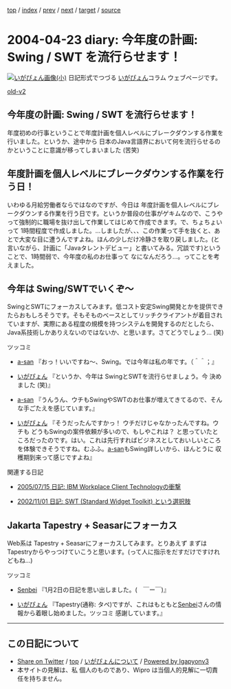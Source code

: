 [top](../index.html) 
 / [index](index.html) 
 / [prev](ig040422.html) 
 / [next](ig040424.html) 
 / [target](https://igapyon.github.io/diary/2004/ig040423.html) 
 / [source](https://github.com/igapyon/diary/blob/master/2004/ig040423.src.md) 

2004-04-23 diary: 今年度の計画: Swing / SWT を流行らせます！
=====================================================================================================
[![いがぴょん画像(小)](https://igapyon.github.io/diary/images/iga200306s.jpg "いがぴょん")](https://igapyon.github.io/diary/memo/memoigapyon.html) 日記形式でつづる [いがぴょん](https://igapyon.github.io/diary/memo/memoigapyon.html)コラム ウェブページです。

[old-v2](ig040423-orig.html)

## 今年度の計画: Swing / SWT を流行らせます！

年度初めの行事ということで年度計画を個人レベルにブレークダウンする作業を行いました。というか、途中から 日本のJava言語界において何を流行らせるのかということに意識が移ってしまいました (苦笑)


## 年度計画を個人レベルにブレークダウンする作業を行う日！

いわゆる月給労働者ならではなのですが、今日は 年度計画を個人レベルにブレークダウンする作業を行う日です。というか普段の仕事がゲキムなので、こうやって強制的に職場を抜け出して作業してはじめて作成できます。で、ちょちょいって 1時間程度で作成しました。…しましたが、、、この作業って手を抜くと、あとで大変な目に遭うんですよね。ほんの少しだけ冷静さを取り戻しました。(と言いながら、計画に「Javaタレントデビュー」と書いてみる。冗談です)ということで、1時間弱で、今年度の私のお仕事って なになんだろう…。ってことを考えました。

## 今年は Swing/SWTでいくぞ～

SwingとSWTにフォーカスしてみます。低コスト安定Swing開発とかを提供できたらおもしろそうです。そもそものベースとしてリッチクライアントが着目されていますが、実際にある程度の規模を持つシステムを開発するのだとしたら、Java系技術しかありえないのではないか、と思います。さてどうでしょう… (笑)

ツッコミ

* [a-san](http://d.hatena.ne.jp/a-san/) 『おっ！いいですね～、Swing。では今年は私の年です。（＾＾；』
  
* [いがぴょん](http://www.igapyon.jp/igapyon/diary/memo/memoigapyon.html) 『というか、今年は SwingとSWTを流行らせましょう。今
  決めました (笑)』
  
* [a-san](http://d.hatena.ne.jp/a-san/) 『うんうん、ウチもSwingやSWTのお仕事が増えてきてるので、そんな手ごたえを感じています。』
  
* [いがぴょん](http://www.igapyon.jp/igapyon/diary/memo/memoigapyon.html) 『そうだったんですかっ！ ウチだけじゃなかったんですね。ウチも
  どうもSwingの案件依頼が多いので、もしやこれは？ と思っていたところだったのです。はい。これは先行すればビジネスとしておいしいところを体験できそうですね。むふふ。[a-san](http://d.hatena.ne.jp/a-san/)もSwing詳しいから、ほんとうに
  収穫期到来って感じですよね』

関連する日記

* [2005/07/15 日記: IBM Workplace Client Technologyの衝撃](../2005/ig050715.html)
  
* [2002/11/01 日記: SWT (Standard Widget Toolkit) という選択肢](../2002/ig021101.html)

## Jakarta Tapestry + Seasarにフォーカス

Web系は Tapestry + Seasarにフォーカスしてみます。とりあえず まずは Tapestryからやっつけていこうと思います。(って人に指示をだすだけですけれどもね…)

ツッコミ

* [Senbei](http://senbei.cocolog-nifty.com/diary/) 『1月2日の日記を思い出しました。(　￣ー￣)』
  
* [いがぴょん](http://www.igapyon.jp/igapyon/diary/memo/memoigapyon.html) 『Tapestry(通称: タペ)ですが、これはもともと[Senbei](http://senbei.cocolog-nifty.com/diary/)さんの情報から着眼し始めました。ツッコミ
  感謝しています。』


----------------------------------------------------------------------------------------------------

## この日記について

* [Share on Twitter](https://twitter.com/intent/tweet?hashtags=igapyon%2Cdiary%2C%E3%81%84%E3%81%8C%E3%81%B4%E3%82%87%E3%82%93&text=%E4%BB%8A%E5%B9%B4%E5%BA%A6%E3%81%AE%E8%A8%88%E7%94%BB%3A+Swing+%2F+SWT+%E3%82%92%E6%B5%81%E8%A1%8C%E3%82%89%E3%81%9B%E3%81%BE%E3%81%99%EF%BC%81&url=https%3A%2F%2Figapyon.github.io%2Fdiary%2F2004%2Fig040423.html) / [top](../index.html) / [いがぴょんについて](https://igapyon.github.io/diary/memo/memoigapyon.html) / [Powered by Igapyonv3](https://github.com/igapyon/igapyonv3)
* 本サイトの見解は、私 個人のものであり、Wipro は当個人的見解に一切責任を持ちません。 
